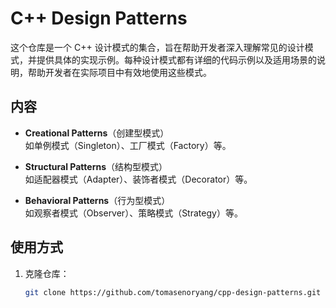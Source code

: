 # C++ Design Patterns

这个仓库是一个 C++ 设计模式的集合，旨在帮助开发者深入理解常见的设计模式，并提供具体的实现示例。每种设计模式都有详细的代码示例以及适用场景的说明，帮助开发者在实际项目中有效地使用这些模式。

## 内容

- **Creational Patterns**（创建型模式）  
  如单例模式（Singleton）、工厂模式（Factory）等。

- **Structural Patterns**（结构型模式）  
  如适配器模式（Adapter）、装饰者模式（Decorator）等。

- **Behavioral Patterns**（行为型模式）  
  如观察者模式（Observer）、策略模式（Strategy）等。

## 使用方式

1. 克隆仓库：
   ```bash
   git clone https://github.com/tomasenoryang/cpp-design-patterns.git
   ```
